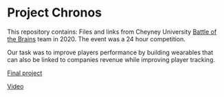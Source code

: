 # Project Chronos 

This repository contains: Files and links from Cheyney University [Battle of the Brains](https://hbcubattleofthebrains.com/) team in 2020. The event was a 24 hour competition. 

Our task was to improve players performance by building wearables that can also be linked to companies revenue while improving player tracking. 

[Final project](https://drive.google.com/file/d/1wcPIntlYw2Mp_t0J7IjIa9if8uKO1JG4/view)  
 
[Video](https://youtu.be/LsgEdHsJcH0)  
 
 
